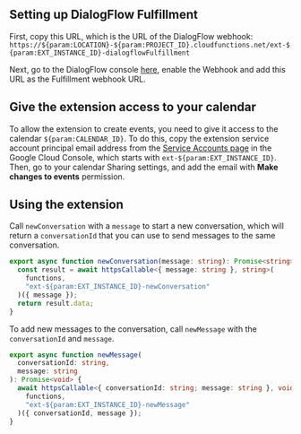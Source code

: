 ## Setting up DialogFlow Fulfillment

First, copy this URL, which is the URL of the DialogFlow webhook: `https://${param:LOCATION}-${param:PROJECT_ID}.cloudfunctions.net/ext-${param:EXT_INSTANCE_ID}-dialogflowFulfillment`

Next, go to the DialogFlow console [here](https://dialogflow.cloud.google.com/#/agent/${param:PROJECT_ID}/fulfillment), enable the Webhook and add this URL as the Fulfillment webhook URL.

## Give the extension access to your calendar

To allow the extension to create events, you need to give it access to the calendar `${param:CALENDAR_ID}`. To do this, copy the extension service account principal email address from the [Service Accounts page](https://console.cloud.google.com/iam-admin/serviceaccounts) in the Google Cloud Console, which starts with `ext-${param:EXT_INSTANCE_ID}`. Then, go to your calendar Sharing settings, and add the email with **Make changes to events** permission.

## Using the extension

Call `newConversation` with a `message` to start a new conversation, which will return a `conversationId` that you can use to send messages to the same conversation.

```ts
export async function newConversation(message: string): Promise<string> {
  const result = await httpsCallable<{ message: string }, string>(
    functions,
    "ext-${param:EXT_INSTANCE_ID}-newConversation"
  )({ message });
  return result.data;
}
```

To add new messages to the conversation, call `newMessage` with the `conversationId` and `message`.

```ts
export async function newMessage(
  conversationId: string,
  message: string
): Promise<void> {
  await httpsCallable<{ conversationId: string; message: string }, void>(
    functions,
    "ext-${param:EXT_INSTANCE_ID}-newMessage"
  )({ conversationId, message });
}
```
